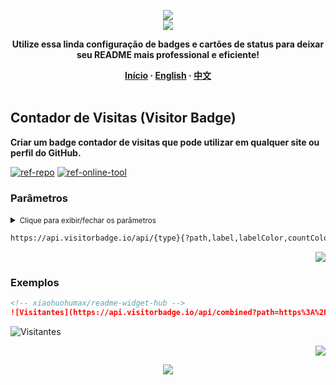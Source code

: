 <a name="readme-top"></a>

<div align="center">
  <div>
    <img src="https://capsule-render.vercel.app/api?type=waving&color=4D908E&height=160&section=header">
  </div>
  <a href="https://github.com/xiaohuohumax/readme-widget-hub">
    <img src="https://readme-typing-svg.demolab.com?font=Fira+Code&size=32&pause=1000&width=416&height=68&lines=%F0%9F%8E%96%EF%B8%8FReadme+Widget+Hub%F0%9F%8E%96%EF%B8%8F"/>
  </a>
  <p><b>Utilize essa linda configuração de badges e cartões de status para deixar seu README mais professional e eficiente!</b></p>
  <div>
    <b>
       <a href="/README_pt-BR.md">Início</a>
      · <a href="README_en-US.md">English</a>
      · <a href="README.md">中文</a>
    </b>
  </div>
  <br/>
</div>

## Contador de Visitas (Visitor Badge)

**Criar um badge contador de visitas que pode utilizar em qualquer site ou perfil do GitHub.**

[![ref-repo]](https://github.com/estruyf/web-visitorbadge-nextjs)
[![ref-online-tool]](https://visitorbadge.io/)

### Parâmetros

<details >
<summary><small>Clique para exibir/fechar os parâmetros</small></summary><p></p>

| Nome | Tipo | Obrigatório | Padrão | Descrição | Mais Observações |
| -------------------- | -------------------- | ------------------------ | ----------------------- | --------------------------- | ------------------------------- |
| ![ref-params] | | | | | |
| `type` | `string` | `true` |  | Tipo da badge | Suporta: `visitors` (total), `daily` (diariamente), `combined` (os dois combinados). |
| ![ref-querys] | | | | | |
| `path` | `string` | `true` |  | Caminho das estatísticas | URL ou nome de usuário/repositório para identificar exclusivamente o link ou string para estatísticas. |
| `label` | `string` |  |  | Rótulo do badge |  |
| `labelColor` | `string` |  | `#555555` | Cor de fundo do rótulo do badge | Suporta: `HEX`, por exemplo: `#FF0000`. |
| `countColor` | `string` |  | `#263759` | Cor de fundo do rótulo do badge | Suporta: `HEX`, por exemplo: `#FF0000`. |
| `style` | `string` |  | `default` | Estilo da badge | Suporta: `default`, `flat`, `flat-square`, `plastic`. |
| `labelStyle` | `string` |  | `upper` | Formato das letras no badge | Suporta: `upper` (letras maiúsculas) `lower` (letras minúsculas). |

</details>

```txt
https://api.visitorbadge.io/api/{type}{?path,label,labelColor,countColor,style,labelStyle}
```

<p align="right"><a href="#readme-top"><img src="https://img.shields.io/badge/Voltar%20ao%20topo%20da%20página-555555?style=for-the-badge"></a></p>

### Exemplos

```markdown
<!-- xiaohuohumax/readme-widget-hub -->
![Visitantes](https://api.visitorbadge.io/api/combined?path=https%3A%2F%2Fgithub.com%2Fxiaohuohumax%2Freadme-widget-hub&label=VISITORS&countColor=%23f3722c)
```

<div>
  <img src="https://api.visitorbadge.io/api/combined?path=https%3A%2F%2Fgithub.com%2Fxiaohuohumax%2Freadme-widget-hub&#38;label=VISITORS&#38;countColor=%23f3722c" alt="Visitantes" />
</div>

<p align="right"><a href="#readme-top"><img src="https://img.shields.io/badge/Voltar%20ao%20topo%20da%20página-555555?style=for-the-badge"></a></p>

<div align="center">
  <img src="https://capsule-render.vercel.app/api?type=waving&color=4D908E&height=100&section=footer">
</div>

[ref-params]: https://img.shields.io/badge/Caminho%20dos%20Parâmetros-526E86

[ref-querys]: https://img.shields.io/badge/Parâmetros%20de%20Consulta-526E86

[ref-action-outputs]: https://img.shields.io/badge/Ações%20de%20Saídas-526E86

[ref-repo]: https://img.shields.io/badge/Repositório-555555?style=for-the-badge&logo=github

[ref-online-tool]: https://img.shields.io/badge/Ferramentas%20Online-F94144?style=for-the-badge&logo=data:image/svg+xml;base64,PHN2ZyB4bWxucz0iaHR0cDovL3d3dy53My5vcmcvMjAwMC9zdmciIGNsYXNzPSJpb25pY29uIiB2aWV3Qm94PSIwIDAgNTEyIDUxMiI+PHBhdGggZD0iTTIwOCAzNTJoLTY0YTk2IDk2IDAgMDEwLTE5Mmg2NE0zMDQgMTYwaDY0YTk2IDk2IDAgMDEwIDE5MmgtNjRNMTYzLjI5IDI1NmgxODcuNDIiIGZpbGw9Im5vbmUiIHN0cm9rZT0iI2ZmZiIgc3Ryb2tlLWxpbmVjYXA9InJvdW5kIiBzdHJva2UtbGluZWpvaW49InJvdW5kIiBzdHJva2Utd2lkdGg9IjM2Ii8+PC9zdmc+
